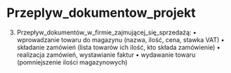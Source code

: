 # Przeplyw_dokumentow_projekt
3. Przepływ_dokumentów_w_firmie_zajmującej_się_sprzedażą:
•	wprowadzanie towaru do magazynu (nazwa, ilość, cena, stawka VAT)
•	składanie zamówień (lista towarów ich ilość, kto składa zamówienie)
•	realizacja zamówień, wystawianie faktur
•	wydawanie towaru (pomniejszenie ilości magazynowych)
